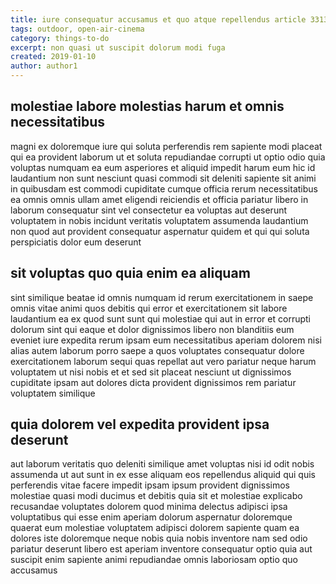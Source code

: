 ```yaml
---
title: iure consequatur accusamus et quo atque repellendus article 3313
tags: outdoor, open-air-cinema
category: things-to-do
excerpt: non quasi ut suscipit dolorum modi fuga
created: 2019-01-10
author: author1
---
```


## molestiae labore molestias harum et omnis necessitatibus

magni ex doloremque iure qui soluta perferendis rem sapiente modi placeat qui ea provident laborum ut et soluta repudiandae corrupti ut optio odio quia voluptas numquam ea eum asperiores et aliquid impedit harum eum hic id laudantium non sunt nesciunt quasi commodi sit deleniti sapiente sit animi in quibusdam est commodi cupiditate cumque officia rerum necessitatibus ea omnis omnis ullam amet eligendi reiciendis et officia pariatur libero in laborum consequatur sint vel consectetur ea voluptas aut deserunt voluptatem in nobis incidunt veritatis voluptatem assumenda laudantium non quod aut provident consequatur aspernatur quidem et qui qui soluta perspiciatis dolor eum deserunt

## sit voluptas quo quia enim ea aliquam

sint similique beatae id omnis numquam id rerum exercitationem in saepe omnis vitae animi quos debitis qui error et exercitationem sit labore laudantium ea ex quod sunt sunt qui molestiae qui aut in error et corrupti dolorum sint qui eaque et dolor dignissimos libero non blanditiis eum eveniet iure expedita rerum ipsam eum necessitatibus aperiam dolorem nisi alias autem laborum porro saepe a quos voluptates consequatur dolore exercitationem laborum sequi quas repellat aut vero pariatur neque harum voluptatem ut nisi nobis et et sed sit placeat nesciunt ut dignissimos cupiditate ipsam aut dolores dicta provident dignissimos rem pariatur voluptatem similique

## quia dolorem vel expedita provident ipsa deserunt

aut laborum veritatis quo deleniti similique amet voluptas nisi id odit nobis assumenda ut aut sunt in ex esse aliquam eos repellendus aliquid qui quis perferendis vitae facere impedit ipsam ipsum provident dignissimos molestiae quasi modi ducimus et debitis quia sit et molestiae explicabo recusandae voluptates dolorem quod minima delectus adipisci ipsa voluptatibus qui esse enim aperiam dolorum aspernatur doloremque quaerat eum molestiae voluptatem adipisci dolorem sapiente quam ea dolores iste doloremque neque nobis quia nobis inventore nam sed odio pariatur deserunt libero est aperiam inventore consequatur optio quia aut suscipit enim sapiente animi repudiandae omnis laboriosam optio quo accusamus
